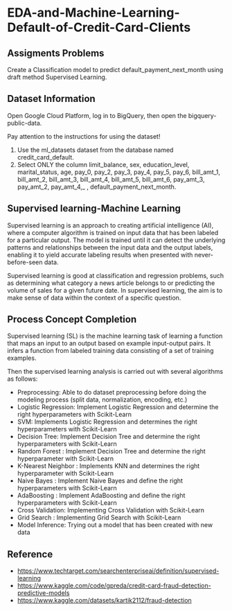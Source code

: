 # EDA-and-Machine-Learning-Default-of-Credit-Card-Clients

## Assigments Problems
Create a Classification model to predict default_payment_next_month using draft method Supervised Learning.

## Dataset Information 
Open Google Cloud Platform, log in to BigQuery, then open the bigquery-public-data.

Pay attention to the instructions for using the dataset!
1. Use the ml_datasets dataset from the database named credit_card_default.
2. Select ONLY the column limit_balance, sex, education_level, marital_status, age, pay_0, pay_2, pay_3, pay_4, pay_5, pay_6, bill_amt_1, bill_amt_2, bill_amt_3, bill_amt_4, bill_amt_5, bill_amt_6, pay_amt_3, pay_amt_2, pay_amt_4,_ , default_payment_next_month.

## Supervised learning-Machine Learning
Supervised learning is an approach to creating artificial intelligence (AI), where a computer algorithm is trained on input data that has been labeled for a particular output. The model is trained until it can detect the underlying patterns and relationships between the input data and the output labels, enabling it to yield accurate labeling results when presented with never-before-seen data.

Supervised learning is good at classification and regression problems, such as determining what category a news article belongs to or predicting the volume of sales for a given future date. In supervised learning, the aim is to make sense of data within the context of a specific question.

## Process Concept Completion
Supervised learning (SL) is the machine learning task of learning a function that maps an input to an output based on example input-output pairs. It infers a function from labeled training data consisting of a set of training examples.

Then the supervised learning analysis is carried out with several algorithms as follows:
- Preprocessing: Able to do dataset preprocessing before doing the modeling process (split data, normalization, encoding, etc.)
- Logistic Regression: Implement Logistic Regression and determine the right hyperparameters with Scikit-Learn
- SVM: Implements Logistic Regression and determines the right hyperparameters with Scikit-Learn
- Decision Tree: Implement Decision Tree and determine the right hyperparameters with Scikit-Learn
- Random Forest : Implement Decision Tree and determine the right hyperparameter with Scikit-Learn
- K-Nearest Neighbor : Implements KNN and determines the right hyperparameter with Scikit-Learn
- Naive Bayes : Implement Naive Bayes and define the right hyperparameters with Scikit-Learn
- AdaBoosting : Implement AdaBoosting and define the right hyperparameters with Scikit-Learn
- Cross Validation: Implementing Cross Validation with Scikit-Learn
- Grid Search : Implementing Grid Search with Scikit-Learn
- Model Inference: Trying out a model that has been created with new data

## Reference 
- https://www.techtarget.com/searchenterpriseai/definition/supervised-learning
- https://www.kaggle.com/code/gpreda/credit-card-fraud-detection-predictive-models
- https://www.kaggle.com/datasets/kartik2112/fraud-detection
